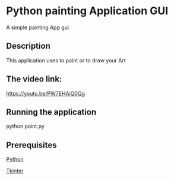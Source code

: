 # Python painting Application GUI

A simple painting App gui

## Description

This application uses to paint or to draw your Art

## The video link:

https://youtu.be/PW7EHAiQ0Qg

## Running the application

python paint.py

## Prerequisites

[Python](https://www.python.org/)

[Tkinter](https://docs.python.org/3/library/tkinter.html)
